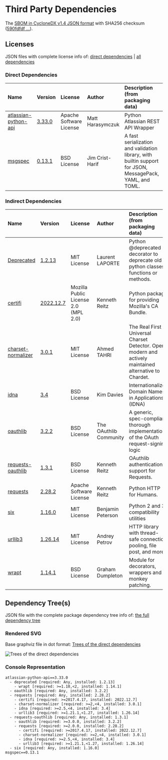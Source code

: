 # Third Party Dependencies

<!--[[[fill sbom_sha256()]]]-->
The [SBOM in CycloneDX v1.4 JSON format](https://git.sr.ht/~sthagen/tutkia/blob/default/sbom.json) with SHA256 checksum ([590fdfdf ...](https://git.sr.ht/~sthagen/tutkia/blob/default/sbom.json.sha256 "sha256:590fdfdfcab59b963ab744c88ab330e19977f1e949255c0dfb5e73161ebb36de")).
<!--[[[end]]] (checksum: 71f36b7a5eaff0d02fd8a4631681181a)-->
## Licenses 

JSON files with complete license info of: [direct dependencies](direct-dependency-licenses.json) | [all dependencies](all-dependency-licenses.json)

### Direct Dependencies

<!--[[[fill direct_dependencies_table()]]]-->
| Name                                                                          | Version                                                         | License                 | Author           | Description (from packaging data)                                                                        |
|:------------------------------------------------------------------------------|:----------------------------------------------------------------|:------------------------|:-----------------|:---------------------------------------------------------------------------------------------------------|
| [atlassian-python-api](https://github.com/atlassian-api/atlassian-python-api) | [3.33.0](https://pypi.org/project/atlassian-python-api/3.33.0/) | Apache Software License | Matt Harasymczuk | Python Atlassian REST API Wrapper                                                                        |
| [msgspec](https://jcristharif.com/msgspec/)                                   | [0.13.1](https://pypi.org/project/msgspec/0.13.1/)              | BSD License             | Jim Crist-Harif  | A fast serialization and validation library, with builtin support for JSON, MessagePack, YAML, and TOML. |
<!--[[[end]]] (checksum: 3cb60904fbccda6fefd131cfe5923930)-->

### Indirect Dependencies

<!--[[[fill indirect_dependencies_table()]]]-->
| Name                                                               | Version                                                     | License                              | Author                 | Description (from packaging data)                                                                       |
|:-------------------------------------------------------------------|:------------------------------------------------------------|:-------------------------------------|:-----------------------|:--------------------------------------------------------------------------------------------------------|
| [Deprecated](https://github.com/tantale/deprecated)                | [1.2.13](https://pypi.org/project/Deprecated/1.2.13/)       | MIT License                          | Laurent LAPORTE        | Python @deprecated decorator to deprecate old python classes, functions or methods.                     |
| [certifi](https://github.com/certifi/python-certifi)               | [2022.12.7](https://pypi.org/project/certifi/2022.12.7/)    | Mozilla Public License 2.0 (MPL 2.0) | Kenneth Reitz          | Python package for providing Mozilla's CA Bundle.                                                       |
| [charset-normalizer](https://github.com/Ousret/charset_normalizer) | [3.0.1](https://pypi.org/project/charset-normalizer/3.0.1/) | MIT License                          | Ahmed TAHRI            | The Real First Universal Charset Detector. Open, modern and actively maintained alternative to Chardet. |
| [idna](https://github.com/kjd/idna/blob/master/README.rst)         | [3.4](https://pypi.org/project/idna/3.4/)                   | BSD License                          | Kim Davies             | Internationalized Domain Names in Applications (IDNA)                                                   |
| [oauthlib](https://github.com/oauthlib/oauthlib)                   | [3.2.2](https://pypi.org/project/oauthlib/3.2.2/)           | BSD License                          | The OAuthlib Community | A generic, spec-compliant, thorough implementation of the OAuth request-signing logic                   |
| [requests-oauthlib](https://github.com/requests/requests-oauthlib) | [1.3.1](https://pypi.org/project/requests-oauthlib/1.3.1/)  | BSD License                          | Kenneth Reitz          | OAuthlib authentication support for Requests.                                                           |
| [requests](https://requests.readthedocs.io)                        | [2.28.2](https://pypi.org/project/requests/2.28.2/)         | Apache Software License              | Kenneth Reitz          | Python HTTP for Humans.                                                                                 |
| [six](https://github.com/benjaminp/six)                            | [1.16.0](https://pypi.org/project/six/1.16.0/)              | MIT License                          | Benjamin Peterson      | Python 2 and 3 compatibility utilities                                                                  |
| [urllib3](https://urllib3.readthedocs.io/)                         | [1.26.14](https://pypi.org/project/urllib3/1.26.14/)        | MIT License                          | Andrey Petrov          | HTTP library with thread-safe connection pooling, file post, and more.                                  |
| [wrapt](https://github.com/GrahamDumpleton/wrapt)                  | [1.14.1](https://pypi.org/project/wrapt/1.14.1/)            | BSD License                          | Graham Dumpleton       | Module for decorators, wrappers and monkey patching.                                                    |
<!--[[[end]]] (checksum: 92822f1a716c084a0822217592c9bb47)-->

## Dependency Tree(s)

JSON file with the complete package dependency tree info of: [the full dependency tree](package-dependency-tree.json)

### Rendered SVG

Base graphviz file in dot format: [Trees of the direct dependencies](package-dependency-tree.dot.txt)

<img src="./package-dependency-tree.svg" alt="Trees of the direct dependencies" title="Trees of the direct dependencies"/>

### Console Representation

<!--[[[fill dependency_tree_console_text()]]]-->
````console
atlassian-python-api==3.33.0
  - deprecated [required: Any, installed: 1.2.13]
    - wrapt [required: >=1.10,<2, installed: 1.14.1]
  - oauthlib [required: Any, installed: 3.2.2]
  - requests [required: Any, installed: 2.28.2]
    - certifi [required: >=2017.4.17, installed: 2022.12.7]
    - charset-normalizer [required: >=2,<4, installed: 3.0.1]
    - idna [required: >=2.5,<4, installed: 3.4]
    - urllib3 [required: >=1.21.1,<1.27, installed: 1.26.14]
  - requests-oauthlib [required: Any, installed: 1.3.1]
    - oauthlib [required: >=3.0.0, installed: 3.2.2]
    - requests [required: >=2.0.0, installed: 2.28.2]
      - certifi [required: >=2017.4.17, installed: 2022.12.7]
      - charset-normalizer [required: >=2,<4, installed: 3.0.1]
      - idna [required: >=2.5,<4, installed: 3.4]
      - urllib3 [required: >=1.21.1,<1.27, installed: 1.26.14]
  - six [required: Any, installed: 1.16.0]
msgspec==0.13.1
````
<!--[[[end]]] (checksum: 7088929a59fba33d4cfab00b6669190b)-->
